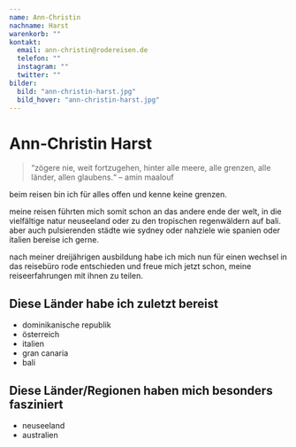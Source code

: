 ```yaml
---
name: Ann-Christin
nachname: Harst
warenkorb: ""
kontakt:
  email: ann-christin@rodereisen.de
  telefon: ""
  instagram: ""
  twitter: ""
bilder:
  bild: "ann-christin-harst.jpg"
  bild_hover: "ann-christin-harst.jpg"
---
```


# Ann-Christin Harst

> “zögere nie, weit fortzugehen, hinter alle meere, alle grenzen, alle länder, allen glaubens.“ – amin maalouf

beim reisen bin ich für alles offen und kenne keine grenzen.

meine reisen führten mich somit schon an das andere ende der welt, in die vielfältige natur neuseeland oder zu den tropischen regenwäldern auf bali. aber auch pulsierenden städte wie sydney oder nahziele wie spanien oder italien bereise ich gerne.

nach meiner dreijährigen ausbildung habe ich mich nun für einen wechsel in das reisebüro rode entschieden und freue mich jetzt schon, meine reiseerfahrungen mit ihnen zu teilen.

## Diese Länder habe ich zuletzt bereist

- dominikanische republik
- österreich
- italien
- gran canaria
- bali

## Diese Länder/Regionen haben mich besonders fasziniert

- neuseeland
- australien
